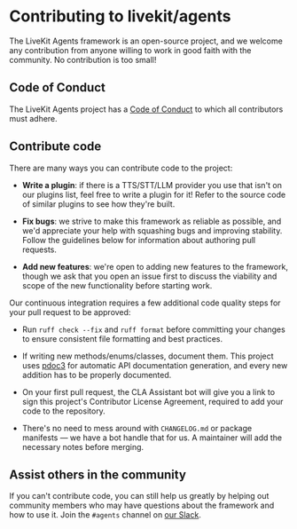 # Contributing to livekit/agents

The LiveKit Agents framework is an open-source project, and we welcome any contribution from anyone
willing to work in good faith with the community. No contribution is too small!

## Code of Conduct

The LiveKit Agents project has a [Code of Conduct](/CODE_OF_CONDUCT.md) to which all contributors
must adhere.

## Contribute code

There are many ways you can contribute code to the project:

- **Write a plugin**: if there is a TTS/STT/LLM provider you use that isn't on our plugins list,
  feel free to write a plugin for it! Refer to the source code of similar plugins to see how they're
  built.

- **Fix bugs**: we strive to make this framework as reliable as possible, and we'd appreciate your
  help with squashing bugs and improving stability. Follow the guidelines below for information
  about authoring pull requests.

- **Add new features**: we're open to adding new features to the framework, though we ask that you
  open an issue first to discuss the viability and scope of the new functionality before starting
  work.

Our continuous integration requires a few additional code quality steps for your pull request to
be approved:

- Run `ruff check --fix` and `ruff format` before committing your changes to ensure consistent file
  formatting and best practices.

- If writing new methods/enums/classes, document them. This project uses
  [pdoc3](https://pdoc3.github.io/pdoc/) for automatic API documentation generation, and every new
  addition has to be properly documented.

- On your first pull request, the CLA Assistant bot will give you a link to sign this project's
  Contributor License Agreement, required to add your code to the repository.

- There's no need to mess around with `CHANGELOG.md` or package manifests — we have a bot handle
  that for us. A maintainer will add the necessary notes before merging.

## Assist others in the community

If you can't contribute code, you can still help us greatly by helping out community members who
may have questions about the framework and how to use it. Join the `#agents` channel on
[our Slack](https://livekit.io/join-slack).
